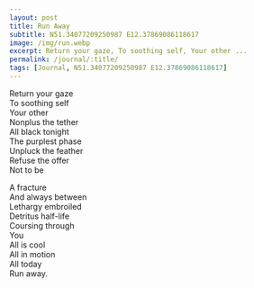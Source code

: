 ```yaml
---
layout: post
title: Run Away
subtitle: N51.34077209250987 E12.37869086118617
image: /img/run.webp
excerpt: Return your gaze, To soothing self, Your other ...
permalink: /journal/:title/
tags: [Journal, N51.34077209250987 E12.37869086118617]
---
```


Return your gaze  
To soothing self  
Your other  
Nonplus the tether  
All black tonight  
The purplest phase  
Unpluck the feather  
Refuse the offer  
Not to be

A fracture  
And always between  
Lethargy embroiled  
Detritus half-life  
Coursing through  
You  
All is cool  
All in motion  
All today  
Run away.